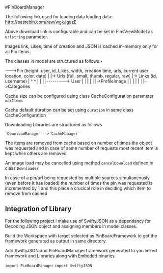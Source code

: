 #PinBoardManager

The following link used for loading data loading data: http://pastebin.com/raw/wgkJgazE

Above download link is configurable and can be set in PinsViewModel as `urlstring` parameter.

Images link, Likes, time of creation  and JSON is cached in-memory only for all Pin items.

The classes in model are structured as follows:-

  --->Pin (height, user, id, Likes, width, creation time, urls, current user location, color, date)
     |
     |-> Urls (full, small, thumb, regular, raw)
     |-> Links (id, username)
     |   ^        ^
     |   |        |
     |---------> User
     |   |        |
     |   |        |->ProfileImage
     |   |
     |   |
     |   |
     |->Categories

Cache size can be configured using class CacheConfiguration parameter `maxItems`

Cache default duration can be set using `duration` in same class CacheConfiguration

Downloading Libraries are structured as follows

    `DownloadManager`-->`CacheManager`

The items are removed from cache based on number of times the object was requested and in case of same number of requests most recent item is kept while others are removed

An image load may be cancelled using method `cancelDownload` defined in class `Downloader`

In case of a pin/url being requested by multiple sources simultaneously (even before it has loaded) the number of times
the pin was requested is incremented by 1 and this place a crucical role in deciding which item to remove from cached

## Integration of Library


For the following project I make use of SwiftyJSON as a dependancy for Decoding JSON object and assigning members in model classes.

Build the Workspace with target selected as PinBoardFramework to get the framework generated as output in same directory.

Add SwiftyJSON and PinBoardManager.framework generated to you linked framework and Libraries along with Embeded binaries.

`import PinBoardManager`
`import SwiftyJSON`
